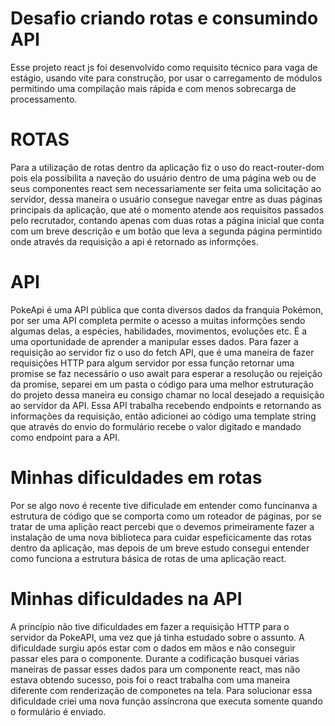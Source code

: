 # Desafio criando rotas e consumindo API

Esse projeto react js foi desenvolvido como requisito técnico para vaga de estágio, usando vite para construção, por usar o carregamento de módulos permitindo uma compilação mais rápida e com menos sobrecarga de processamento. 

# ROTAS 
Para a utilização de rotas dentro da aplicação fiz o uso do react-router-dom pois ela possibilita a naveção do usuário dentro de uma página web ou de seus componentes react sem necessariamente ser feita uma solicitação ao servidor, dessa maneira o usuário consegue navegar entre as duas páginas principais da aplicação, que  até  o momento atende aos requisitos passados pelo recrutador, contando apenas com duas rotas a página inicial que conta com um breve descrição e um botão que leva a segunda página  permintido onde através da requisição a api é retornado as informções.

# API 
PokeApi é uma API pública que conta diversos dados da franquia Pokémon, por ser uma API completa permite o acesso a muitas informções sendo algumas delas, a espécies, habilidades, movimentos, evoluções etc. É a uma oportunidade de aprender a manipular esses dados. Para fazer a requisição ao servidor fiz o uso do fetch API, que é uma maneira de fazer requisições HTTP para algum servidor por essa função retornar uma promise se faz necessário o uso await para esperar a resolução ou rejeição da promise, separei em um pasta o código para uma melhor estruturação do projeto dessa maneira eu consigo chamar no local desejado a requisição ao servidor da API. Essa API trabalha recebendo endpoints e retornando as informações da requisição, então adicionei ao código uma template string que através do envio do formulário recebe o valor digitado e mandado como endpoint para a API.  


# Minhas dificuldades em rotas

Por se algo novo é recente tive dificulade em entender como funcinanva a estrutura de código que se comporta como um roteador de páginas, por se tratar de uma aplição react percebi que o devemos primeiramente fazer a instalação de uma nova biblioteca para cuidar espeficicamente das rotas dentro da aplicação, mas depois de um breve estudo consegui entender como funciona a estrutura básica de rotas de uma aplicação react.

# Minhas dificuldades na API

A princípio não tive dificuldades em fazer a requisição HTTP para o servidor da PokeAPI, uma vez que já tinha estudado sobre o assunto. A dificuldade surgiu após estar com o dados em mãos e não conseguir passar eles para o componente. Durante a codificação busquei várias maneiras de passar esses dados para um componente react, mas não estava obtendo sucesso, pois foi o react trabalha com uma maneira diferente com renderização de componetes na tela. Para solucionar essa dificuldade criei uma nova função assíncrona que executa somente quando o formulário é enviado.

